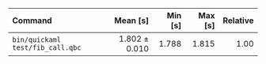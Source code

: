 | Command | Mean [s] | Min [s] | Max [s] | Relative |
|:---|---:|---:|---:|---:|
| `bin/quickaml test/fib_call.qbc` | 1.802 ± 0.010 | 1.788 | 1.815 | 1.00 |
